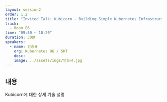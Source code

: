 ```yaml
---
layout: session2
order: 1.2
title: "Invited Talk: Kubicorn - Building Simple Kubernetes Infrastructure"
track:
  - Room E6
time: "09:50 ~ 10:20"
duration: 30분
speakers:
  - name: 안승규
    org: Kubernetes UG / SKT
    desc: 
    image: ../assets/imgs/안승규.jpg
---
```

## 내용 
Kubicorn에 대한 상세 기술 설명 

